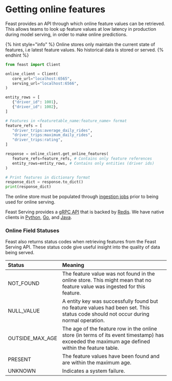 # Getting online features

Feast provides an API through which online feature values can be retrieved. This allows teams to look up feature values at low latency in production during model serving, in order to make online predictions.

{% hint style="info" %}
Online stores only maintain the current state of features, i.e latest feature values. No historical data is stored or served.
{% endhint %}

```python
from feast import Client

online_client = Client(
   core_url="localhost:6565",
   serving_url="localhost:6566",
)

entity_rows = [
   {"driver_id": 1001},
   {"driver_id": 1002},
]

# Features in <featuretable_name:feature_name> format
feature_refs = [
   "driver_trips:average_daily_rides",
   "driver_trips:maximum_daily_rides",
   "driver_trips:rating",
]

response = online_client.get_online_features(
   feature_refs=feature_refs, # Contains only feature references
   entity_rows=entity_rows, # Contains only entities (driver ids)
)

# Print features in dictionary format
response_dict = response.to_dict()
print(response_dict)
```

The online store must be populated through [ingestion jobs](loading-data-into-feast.md#batch-source-to-online-store) prior to being used for online serving.

Feast Serving provides a [gRPC API](https://api.docs.feast.dev/grpc/feast.serving.pb.html) that is backed by [Redis](https://redis.io/). We have native clients in [Python](https://api.docs.feast.dev/python/), [Go](https://godoc.org/github.com/gojek/feast/sdk/go), and [Java](https://javadoc.io/doc/dev.feast).

### Online Field Statuses

Feast also returns status codes when retrieving features from the Feast Serving API. These status code give useful insight into the quality of data being served. 

| Status | Meaning |
| :--- | :--- |
| NOT\_FOUND | The feature value was not found in the online store. This might mean that no feature value was ingested for this feature. |
| NULL\_VALUE | A entity key was successfully found but no feature values had been set. This status code should not occur during normal operation. |
| OUTSIDE\_MAX\_AGE | The age of the feature row in the online store \(in terms of its event timestamp\) has exceeded the maximum age defined within the feature table. |
| PRESENT | The feature values have been found and are within the maximum age. |
| UNKNOWN | Indicates a system failure. |

